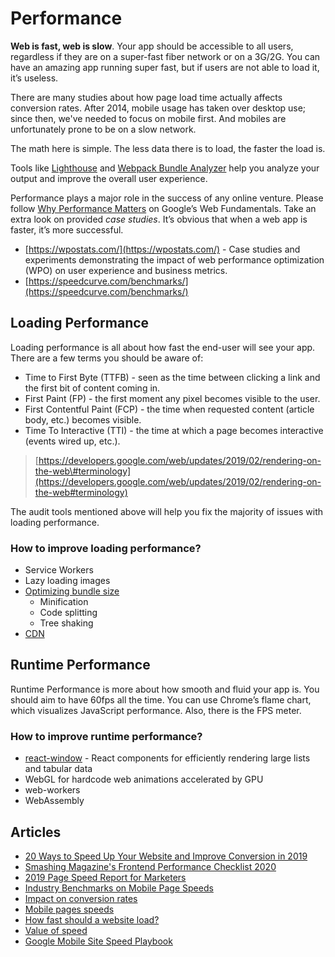 # Performance

**Web is fast, web is slow**. Your app should be accessible to all users, regardless if they are on a super-fast fiber network or on a 3G/2G. You can have an amazing app running super fast, but if users are not able to load it, it’s useless.

There are many studies about how page load time actually affects conversion rates. After 2014, mobile usage has taken over desktop use; since then, we've needed to focus on mobile first. And mobiles are unfortunately prone to be on a slow network.

The math here is simple. The less data there is to load, the faster the load is.

Tools like [Lighthouse](https://developers.google.com/web/tools/lighthouse/) and [Webpack Bundle Analyzer](https://github.com/webpack-contrib/webpack-bundle-analyzer) help you analyze your output and improve the overall user experience.

Performance plays a major role in the success of any online venture. Please follow [Why Performance Matters](https://developers.google.com/web/fundamentals/performance/why-performance-matters/) on Google’s Web Fundamentals. Take an extra look on provided _case studies_. It’s obvious that when a web app is faster, it’s more successful.

* [https://wpostats.com/](https://wpostats.com/) - Case studies and experiments demonstrating the impact of web performance optimization \(WPO\) on user experience and business metrics.
* [https://speedcurve.com/benchmarks/](https://speedcurve.com/benchmarks/)

## Loading Performance

Loading performance is all about how fast the end-user will see your app. There are a few terms you should be aware of:

* Time to First Byte \(TTFB\) - seen as the time between clicking a link and the first bit of content coming in.
* First Paint \(FP\) - the first moment any pixel becomes visible to the user.
* First Contentful Paint \(FCP\) - the time when requested content \(article body, etc.\) becomes visible.
* Time To Interactive \(TTI\) - the time at which a page becomes interactive \(events wired up, etc.\).

> [https://developers.google.com/web/updates/2019/02/rendering-on-the-web\#terminology](https://developers.google.com/web/updates/2019/02/rendering-on-the-web#terminology)

The audit tools mentioned above will help you fix the majority of issues with loading performance.

### How to improve loading performance?

* Service Workers
* Lazy loading images
* [Optimizing bundle size](bundle-size.md)
  * Minification
  * Code splitting
  * Tree shaking
* [CDN](deployment.md#content-delivery-network-cdn)

## Runtime Performance

Runtime Performance is more about how smooth and fluid your app is. You should aim to have 60fps all the time. You can use Chrome’s flame chart, which visualizes JavaScript performance. Also, there is the FPS meter.

### How to improve runtime performance?

* [react-window](https://github.com/bvaughn/react-window) - React components for efficiently rendering large lists and tabular data
* WebGL for hardcode web animations accelerated by GPU
* web-workers
* WebAssembly

## Articles

* [20 Ways to Speed Up Your Website and Improve Conversion in 2019](https://www.crazyegg.com/blog/speed-up-your-website/)
* [Smashing Magazine's Frontend Performance Checklist 2020](https://www.smashingmagazine.com/2020/01/front-end-performance-checklist-2020-pdf-pages/)
* [2019 Page Speed Report for Marketers](https://unbounce.com/page-speed-report/)
* [Industry Benchmarks on Mobile Page Speeds](https://www.thinkwithgoogle.com/intl/en-aunz/advertising-channels/mobile/au-mobile-page-speed-new-industry-benchmarks/)
* [Impact on conversion rates](https://www.portent.com/blog/analytics/research-site-speed-hurting-everyones-revenue.htm)
* [Mobile pages speeds](https://www.thinkwithgoogle.com/marketing-resources/experience-design/mobile-page-speed-load-time/)
* [How fast should a website load?](https://www.hobo-web.co.uk/your-website-design-should-load-in-4-seconds/)
* [Value of speed](https://web.dev/value-of-speed/)
* [Google Mobile Site Speed Playbook](https://www.thinkwithgoogle.com/_qs/documents/3975/c676a_Google_MobileSiteSpeed_Playbook_v2.1_digital_RD1XArd.pdf)

